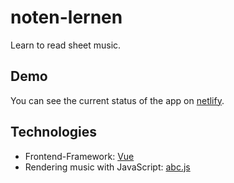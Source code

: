 # noten-lernen

Learn to read sheet music.

## Demo

You can see the current status of the app on [netlify](https://sad-heisenberg-b00008.netlify.com/).

## Technologies

- Frontend-Framework: [Vue](https://vuejs.org/)
- Rendering music with JavaScript: [abc.js](https://abcjs.net/)
